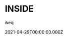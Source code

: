 ---
title: INSIDE
github: https://github.com/ikeq/hexo-theme-inside
demo: https://blog.oniuo.com/theme-inside
license: MIT
author: ikeq
author_link: ''
author_twitter: ''
date: 2021-04-29T00:00:00.000Z
ssg:
  - Hexo
cms: null
css: null
category: null
description: null
draft: false
publish_date: '2017-11-09T03:34:33Z'
update_date: '2022-10-30T04:13:39Z'
github_star: 611
github_fork: 94
---